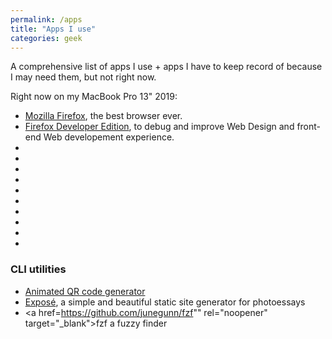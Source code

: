 ```yaml
---
permalink: /apps
title: "Apps I use"
categories: geek
---
```

A comprehensive list of apps I use + apps I have to keep record of because I may need them, but not right now.

Right now on my MacBook Pro 13" 2019:

- <a href="https://www.mozilla.org/en-US/exp/firefox/" rel="noopener" target="_blank">Mozilla Firefox</a>, the best browser ever.
- <a href="https://www.mozilla.org/en-US/firefox/developer/" rel="noopener" target="_blank">Firefox Developer Edition</a>, to debug and improve Web Design and front-end Web developement experience.
- <a href="" rel="noopener" target="_blank"></a>
- <a href="" rel="noopener" target="_blank"></a>
- <a href="" rel="noopener" target="_blank"></a>
- <a href="" rel="noopener" target="_blank"></a>
- <a href="" rel="noopener" target="_blank"></a>
- <a href="" rel="noopener" target="_blank"></a>
- <a href="" rel="noopener" target="_blank"></a>
- <a href="" rel="noopener" target="_blank"></a>
- <a href="" rel="noopener" target="_blank"></a>
- <a href="" rel="noopener" target="_blank"></a>

### CLI utilities
- <a href="https://github.com/sylnsfar/qrcode" rel="noopener" target="_blank">Animated QR code generator</a>
- <a href="https://github.com/Jack000/Expose" rel="noopener" target="_blank">Exposé</a>, a simple and beautiful static site generator for photoessays
- <a href=https://github.com/junegunn/fzf"" rel="noopener" target="_blank">fzf</a> a fuzzy finder
